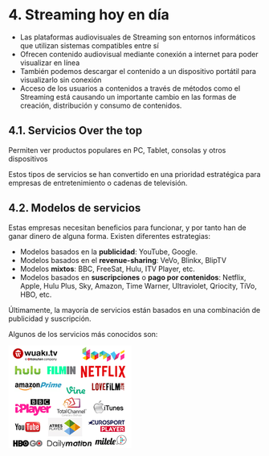 # 4. Streaming hoy en día

- Las plataformas audiovisuales de Streaming son entornos informáticos que utilizan sistemas compatibles entre sí
- Ofrecen contenido audiovisual mediante conexión a internet para poder visualizar en línea
- También podemos descargar el contenido a un dispositivo portátil para visualizarlo sin conexión
- Acceso de los usuarios a contenidos a través de métodos como el Streaming está causando un importante cambio en las formas de creación, distribución y consumo de contenidos.

## 4.1. Servicios Over the top

Permiten ver productos populares en PC, Tablet, consolas y otros dispositivos

Estos tipos de servicios se han convertido en una prioridad
estratégica para empresas de entretenimiento o cadenas de televisión.

## 4.2. Modelos de servicios

Estas empresas necesitan beneficios para funcionar, y por tanto han de ganar dinero de alguna forma. Existen diferentes estrategias:

- Modelos basados en la **publicidad**: YouTube, Google.
- Modelos basados en el **revenue-sharing**: VeVo, Blinkx, BlipTV
- Modelos **mixtos**: BBC, FreeSat, Hulu, ITV Player, etc.
- Modelos  basados  en  **suscripciones**  o  **pago  por  contenidos**: Netflix,  Apple,  Hulu  Plus,  Sky,  Amazon,  Time  Warner,  Ultraviolet, Qriocity, TiVo, HBO, etc.

Últimamente, la mayoría de servicios están basados en una combinación de publicidad y suscripción.

Algunos de los servicios más conocidos son:

![imagen](img/2019-11-23-20-34-50.png)